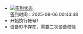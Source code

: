 - [![签到状态](https://github.com/womade/Cloud189-Actions/actions/workflows/main.yml/badge.svg?branch=main)](https://github.com/womade/Cloud189-Actions/actions/workflows/main.yml) <br> 签到时间：2025-08-06 00:43:48
- 开始执行帐号1
- 设备ID不存在，需要二次设备校验
